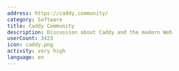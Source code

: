 ```yaml
---
address: https://caddy.community/
category: Software
title: Caddy Community
description: Discussion about Caddy and the modern Web
userCount: 3423
icon: caddy.png
activity: very high
language: en
---
```

